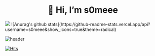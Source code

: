 <div align=center><h1>👋 Hi, I’m s0meee </h1></div>

<img src="https://github-readme-stats.vercel.app/api/top-langs/?username=s0meee&theme=dracula&exclude_repo=clone-web-scrapper,clone-zoom&hide=Procfile&layout=compact&langs_count=8"/>
![Anurag's github stats](https://github-readme-stats.vercel.app/api?username=s0meee&show_icons=true&theme=radical) 

![header](https://capsule-render.vercel.app/api?type=waving&color=auto&height=120&animation=fadeIn&section=footer&text=👩🏻‍💻&fontAlign=70)

[![Hits](https://hits.seeyoufarm.com/api/count/incr/badge.svg?url=https%3A%2F%2Fgithub.com%2Fs0meee%2Fhit-counter&count_bg=%23D8B8F6&title_bg=%23EEA8F0&icon=reddit.svg&icon_color=%23F3F1F6&title=hits&edge_flat=false)](https://hits.seeyoufarm.com)
